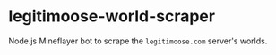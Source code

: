 # legitimoose-world-scraper
Node.js Mineflayer bot to scrape the `legitimoose.com` server's worlds.
